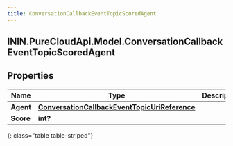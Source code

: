 ```yaml
---
title: ConversationCallbackEventTopicScoredAgent
---
```

## ININ.PureCloudApi.Model.ConversationCallbackEventTopicScoredAgent

## Properties

|Name | Type | Description | Notes|
|------------ | ------------- | ------------- | -------------|
| **Agent** | [**ConversationCallbackEventTopicUriReference**](ConversationCallbackEventTopicUriReference.html) |  | [optional] |
| **Score** | **int?** |  | [optional] |
{: class="table table-striped"}


